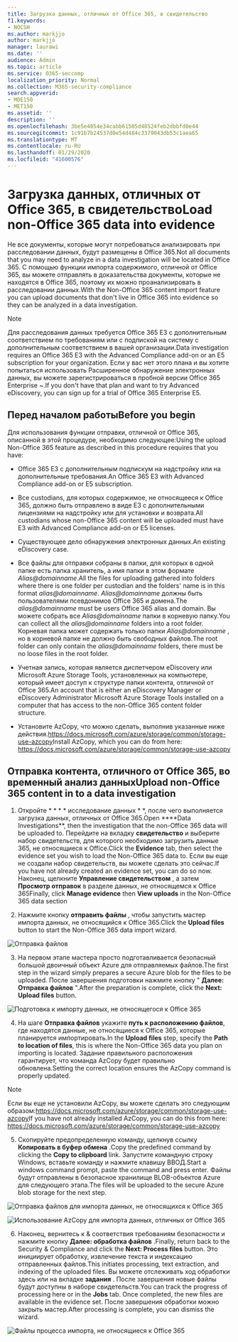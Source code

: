 ```yaml
---
title: Загрузка данных, отличных от Office 365, в свидетельство
f1.keywords:
- NOCSH
ms.author: markjjo
author: markjjo
manager: laurawi
ms.date: ''
audience: Admin
ms.topic: article
ms.service: O365-seccomp
localization_priority: Normal
ms.collection: M365-security-compliance
search.appverid:
- MOE150
- MET150
ms.assetid: ''
description: ''
ms.openlocfilehash: 3be5e4054e34cabb61505d48524feb2dbbfd0e44
ms.sourcegitcommit: 1c91b7b24537d0e54d484c3379043db53c1aea65
ms.translationtype: MT
ms.contentlocale: ru-RU
ms.lasthandoff: 01/29/2020
ms.locfileid: "41600576"
---
```

# <a name="load-non-office-365-data-into-evidence"></a><span data-ttu-id="611bb-102">Загрузка данных, отличных от Office 365, в свидетельство</span><span class="sxs-lookup"><span data-stu-id="611bb-102">Load non-Office 365 data into evidence</span></span>

<span data-ttu-id="611bb-103">Не все документы, которые могут потребоваться анализировать при расследовании данных, будут размещены в Office 365.</span><span class="sxs-lookup"><span data-stu-id="611bb-103">Not all documents that you may need to analyze in a data investigation will be located in Office 365.</span></span> <span data-ttu-id="611bb-104">С помощью функции импорта содержимого, отличной от Office 365, вы можете отправлять в доказательства документы, которые не находятся в Office 365, поэтому их можно проанализировать в расследовании данных.</span><span class="sxs-lookup"><span data-stu-id="611bb-104">With the Non-Office 365 content import feature you can upload documents that don't live in Office 365 into evidence so they can be analyzed in a data investigation.</span></span>

>[!Note]
><span data-ttu-id="611bb-105">Для расследования данных требуется Office 365 E3 с дополнительным соответствием по требованиям или с подпиской на систему с дополнительным соответствием в вашей организации.</span><span class="sxs-lookup"><span data-stu-id="611bb-105">Data investigation requires an Office 365 E3 with the Advanced Compliance add-on or an E5 subscription for your organization.</span></span> <span data-ttu-id="611bb-106">Если у вас нет этого плана и вы хотите попытаться использовать Расширенное обнаружение электронных данных, вы можете зарегистрироваться в пробной версии Office 365 Enterprise ~.</span><span class="sxs-lookup"><span data-stu-id="611bb-106">If you don't have that plan and want to try Advanced eDiscovery, you can sign up for a trial of Office 365 Enterprise E5.</span></span>

## <a name="before-you-begin"></a><span data-ttu-id="611bb-107">Перед началом работы</span><span class="sxs-lookup"><span data-stu-id="611bb-107">Before you begin</span></span>

<span data-ttu-id="611bb-108">Для использования функции отправки, отличной от Office 365, описанной в этой процедуре, необходимо следующее:</span><span class="sxs-lookup"><span data-stu-id="611bb-108">Using the upload Non-Office 365 feature as described in this procedure requires that you have:</span></span>

- <span data-ttu-id="611bb-109">Office 365 E3 с дополнительным подпискум на надстройку или на дополнительные требования.</span><span class="sxs-lookup"><span data-stu-id="611bb-109">An Office 365 E3 with Advanced Compliance add-on or E5 subscription.</span></span>

- <span data-ttu-id="611bb-110">Все custodians, для которых содержимое, не относящееся к Office 365, должно быть отправлено в виде E3 с дополнительными лицензиями на надстройку или для установки и возврата.</span><span class="sxs-lookup"><span data-stu-id="611bb-110">All custodians whose non-Office 365 content will be uploaded must have E3 with Advanced Compliance add-on or E5 licenses.</span></span>

- <span data-ttu-id="611bb-111">Существующее дело обнаружения электронных данных.</span><span class="sxs-lookup"><span data-stu-id="611bb-111">An existing eDiscovery case.</span></span>

- <span data-ttu-id="611bb-112">Все файлы для отправки собраны в папки, для которых в одной папке есть папка хранитель, а имя папки в этом формате *Alias@domainname*.</span><span class="sxs-lookup"><span data-stu-id="611bb-112">All the files for uploading gathered into folders where there is one folder per custodian and the folders' name is in this format *alias@domainname*.</span></span> <span data-ttu-id="611bb-113">*Alias@domainname* должны быть пользователями псевдонимов Office 365 и домена.</span><span class="sxs-lookup"><span data-stu-id="611bb-113">The *alias@domainname* must be users Office 365 alias and domain.</span></span> <span data-ttu-id="611bb-114">Вы можете собрать все *Alias@domainname* папки в корневую папку.</span><span class="sxs-lookup"><span data-stu-id="611bb-114">You can collect all the *alias@domainname* folders into a root folder.</span></span> <span data-ttu-id="611bb-115">Корневая папка может содержать только папки *Alias@domainname* , но в корневой папке не должно быть свободных файлов.</span><span class="sxs-lookup"><span data-stu-id="611bb-115">The root folder can only contain the *alias@domainname* folders, there must be no loose files in the root folder.</span></span>

- <span data-ttu-id="611bb-116">Учетная запись, которая является диспетчером eDiscovery или Microsoft Azure Storage Tools, установленных на компьютере, который имеет доступ к структуре папки контента, отличной от Office 365.</span><span class="sxs-lookup"><span data-stu-id="611bb-116">An account that is either an eDiscovery Manager or eDiscovery Administrator Microsoft Azure Storage Tools installed on a computer that has access to the non-Office 365 content folder structure.</span></span>

- <span data-ttu-id="611bb-117">Установите AzCopy, что можно сделать, выполнив указанные ниже действия.https://docs.microsoft.com/azure/storage/common/storage-use-azcopy</span><span class="sxs-lookup"><span data-stu-id="611bb-117">Install AzCopy, which you can do from here: https://docs.microsoft.com/azure/storage/common/storage-use-azcopy</span></span>

## <a name="upload-non-office-365-content-in-to-a-data-investigation"></a><span data-ttu-id="611bb-118">Отправка контента, отличного от Office 365, во временный анализ данных</span><span class="sxs-lookup"><span data-stu-id="611bb-118">Upload non-Office 365 content in to a data investigation</span></span>

1. <span data-ttu-id="611bb-119">Откройте \* \* \* \* исследование данных \* \*, после чего выполняется загрузка данных, отличных от Office 365.</span><span class="sxs-lookup"><span data-stu-id="611bb-119">Open \*\*\*\*Data Investigations\*\*, then the investigation that the non-Office 365 data will be uploaded to.</span></span>  <span data-ttu-id="611bb-120">Перейдите на вкладку **свидетельство** и выберите набор свидетельств, для которого необходимо загрузить данные 365, не относящиеся к Office.</span><span class="sxs-lookup"><span data-stu-id="611bb-120">Click the **Evidence** tab, then select the evidence set you wish to load the Non-Office 365 data to.</span></span>  <span data-ttu-id="611bb-121">Если вы еще не создали набор свидетельств, вы можете сделать это сейчас.</span><span class="sxs-lookup"><span data-stu-id="611bb-121">If you have not already created an evidence set, you can do so now.</span></span>  <span data-ttu-id="611bb-122">Наконец, щелкните **Управление свидетельством** , а затем **Просмотр отправок** в разделе данных, не относящемся к Office 365</span><span class="sxs-lookup"><span data-stu-id="611bb-122">Finally, click **Manage evidence** then **View uploads** in the Non-Office 365 data section</span></span>

2. <span data-ttu-id="611bb-123">Нажмите кнопку **отправить файлы** , чтобы запустить мастер импорта данных, не относящийся к Office 365.</span><span class="sxs-lookup"><span data-stu-id="611bb-123">Click the **Upload files** button to start the Non-Office 365 data import wizard.</span></span>

![Отправка файлов](media/574f4059-4146-4058-9df3-ec97cf28d7c7.png)

3. <span data-ttu-id="611bb-125">На первом этапе мастера просто подготавливается безопасный большой двоичный объект Azure для отправляемых файлов.</span><span class="sxs-lookup"><span data-stu-id="611bb-125">The first step in the wizard simply prepares a secure Azure blob for the files to be uploaded.</span></span>  <span data-ttu-id="611bb-126">После завершения подготовки нажмите кнопку " **Далее: Отправка файлов** ".</span><span class="sxs-lookup"><span data-stu-id="611bb-126">After the preparation is complete, click the **Next: Upload files** button.</span></span>

![Подготовка к импорту данных, не относящегося к Office 365](media/0670a347-a578-454a-9b3d-e70ef47aec57.png)
 
4. <span data-ttu-id="611bb-128">На шаге **Отправка файлов** укажите **путь к расположению файлов**, где находятся данные, не относящиеся к Office 365, которые планируется импортировать.</span><span class="sxs-lookup"><span data-stu-id="611bb-128">In the **Upload files** step, specify the **Path to location of files**, this is where the Non-Office 365 data you plan on importing is located.</span></span>  <span data-ttu-id="611bb-129">Задание правильного расположения гарантирует, что команда AzCopy будет правильно обновлена.</span><span class="sxs-lookup"><span data-stu-id="611bb-129">Setting the correct location ensures the AzCopy command is properly updated.</span></span>

> [!NOTE]
> <span data-ttu-id="611bb-130">Если вы еще не установили AzCopy, вы можете сделать это следующим образом:https://docs.microsoft.com/azure/storage/common/storage-use-azcopy</span><span class="sxs-lookup"><span data-stu-id="611bb-130">If you have not already installed AzCopy, you can do this from here: https://docs.microsoft.com/azure/storage/common/storage-use-azcopy</span></span>

5. <span data-ttu-id="611bb-131">Скопируйте предопределенную команду, щелкнув ссылку **Копировать в буфер обмена** .</span><span class="sxs-lookup"><span data-stu-id="611bb-131">Copy the predefined command by clicking the **Copy to clipboard** link.</span></span> <span data-ttu-id="611bb-132">Запустите командную строку Windows, вставьте команду и нажмите клавишу ВВОД.</span><span class="sxs-lookup"><span data-stu-id="611bb-132">Start a windows command prompt, paste the command and press enter.</span></span>  <span data-ttu-id="611bb-133">Файлы будут отправлены в безопасное хранилище BLOB-объектов Azure для следующего этапа.</span><span class="sxs-lookup"><span data-stu-id="611bb-133">The files will be uploaded to the secure Azure blob storage for the next step.</span></span>

![Отправка файлов для импорта данных, не относящихся к Office 365](media/3ea53b5d-7f9b-4dfc-ba63-90a38c14d41a.png)

![Использование AzCopy для импорта данных, отличных от Office 365](media/504e2dbe-f36f-4f36-9b08-04aea85d8250.png)

6. <span data-ttu-id="611bb-136">Наконец, вернитесь к & соответствия требованиям безопасности и нажмите кнопку **Далее: обработка файлов** .</span><span class="sxs-lookup"><span data-stu-id="611bb-136">Finally, return back to the Security & Compliance and click the **Next: Process files** button.</span></span>  <span data-ttu-id="611bb-137">Это инициирует обработку, извлечение текста и индексацию отправленных файлов.</span><span class="sxs-lookup"><span data-stu-id="611bb-137">This initiates processing, text extraction, and indexing of the uploaded files.</span></span>  <span data-ttu-id="611bb-138">Вы можете отслеживать ход обработки здесь или на вкладке **задания** .  После завершения новые файлы будут доступны в наборе свидетельств.</span><span class="sxs-lookup"><span data-stu-id="611bb-138">You can track the progress of processing here or in the **Jobs** tab.  Once completed, the new files are available in the evidence set.</span></span>  <span data-ttu-id="611bb-139">После завершения обработки можно закрыть мастер.</span><span class="sxs-lookup"><span data-stu-id="611bb-139">After processing is complete, you can dismiss the wizard.</span></span>

![Файлы процесса импорта, не относящиеся к Office 365](media/218b1545-416a-4a9f-9b25-3b70e8508f67.png)


